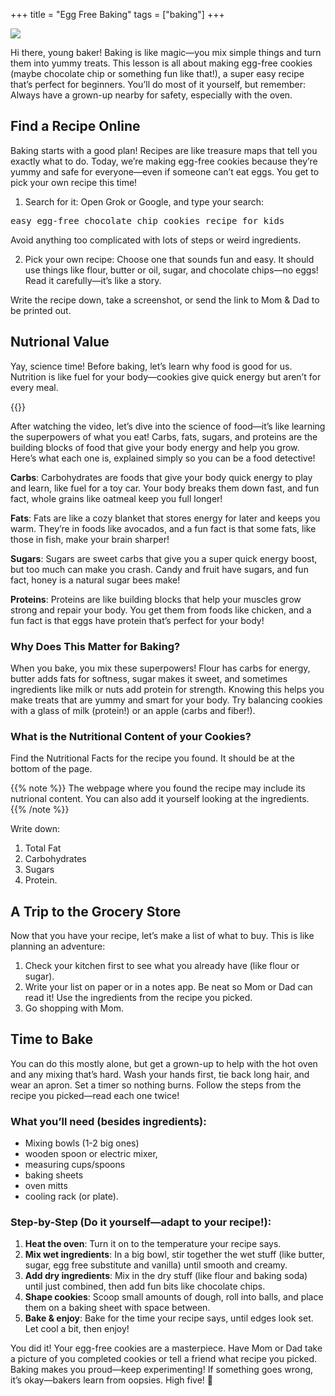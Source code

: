 +++
title = "Egg Free Baking"
tags = ["baking"]
+++

<img class="hero" src="/images/hero/cookies.jpg" />

Hi there, young baker! Baking is like magic—you mix simple things and turn them into yummy treats. This lesson is all about making egg-free cookies (maybe chocolate chip or something fun like that!), a super easy recipe that’s perfect for beginners. You’ll do most of it yourself, but remember: Always have a grown-up nearby for safety, especially with the oven. 

## Find a Recipe Online

Baking starts with a good plan! Recipes are like treasure maps that tell you exactly what to do. Today, we’re making egg-free cookies because they’re yummy and safe for everyone—even if someone can’t eat eggs. You get to pick your own recipe this time!

1.  Search for it: Open Grok or Google, and type your search:

<pre>easy egg-free chocolate chip cookies recipe for kids</pre>

Avoid anything too complicated with lots of steps or weird ingredients.

2.  Pick your own recipe: Choose one that sounds fun and easy. It should use things like flour, butter or oil, sugar, and chocolate chips—no eggs! Read it carefully—it’s like a story. 

Write the recipe down, take a screenshot, or send the link to Mom & Dad to be printed out.

## Nutrional Value

Yay, science time! Before baking, let’s learn why food is good for us. Nutrition is like fuel for your body—cookies give quick energy but aren’t for every meal.

{{<youtube a-084pqI05U>}}

After watching the video, let’s dive into the science of food—it’s like learning the superpowers of what you eat! Carbs, fats, sugars, and proteins are the building blocks of food that give your body energy and help you grow. Here’s what each one is, explained simply so you can be a food detective!

**Carbs**: Carbohydrates are foods that give your body quick energy to play and learn, like fuel for a toy car. Your body breaks them down fast, and fun fact, whole grains like oatmeal keep you full longer!

**Fats**: Fats are like a cozy blanket that stores energy for later and keeps you warm. They’re in foods like avocados, and a fun fact is that some fats, like those in fish, make your brain sharper!

**Sugars**: Sugars are sweet carbs that give you a super quick energy boost, but too much can make you crash. Candy and fruit have sugars, and fun fact, honey is a natural sugar bees make!

**Proteins**: Proteins are like building blocks that help your muscles grow strong and repair your body. You get them from foods like chicken, and a fun fact is that eggs have protein that’s perfect for your body!

### Why Does This Matter for Baking?

When you bake, you mix these superpowers! Flour has carbs for energy, butter adds fats for softness, sugar makes it sweet, and sometimes ingredients like milk or nuts add protein for strength. Knowing this helps you make treats that are yummy and smart for your body. Try balancing cookies with a glass of milk (protein!) or an apple (carbs and fiber!).

### What is the Nutritional Content of your Cookies?

Find the Nutritional Facts for the recipe you found. It should be at the bottom of the page.

{{% note %}}
The webpage where you found the recipe may include its nutrional content. You can also add it yourself looking at the ingredients.
{{% /note %}}

Write down:

1. Total Fat
2. Carbohydrates
3. Sugars
4. Protein. 

## A Trip to the Grocery Store

Now that you have your recipe, let’s make a list of what to buy. This is like planning an adventure:

1. Check your kitchen first to see what you already have (like flour or sugar). 
2. Write your list on paper or in a notes app. Be neat so Mom or Dad can read it! Use the ingredients from the recipe you picked. 
3. Go shopping with Mom.

## Time to Bake

You can do this mostly alone, but get a grown-up to help with the hot oven and any mixing that’s hard. Wash your hands first, tie back long hair, and wear an apron. Set a timer so nothing burns. Follow the steps from the recipe you picked—read each one twice! 

### What you’ll need (besides ingredients):

- Mixing bowls (1-2 big ones)
- wooden spoon or electric mixer, 
- measuring cups/spoons
- baking sheets
- oven mitts
- cooling rack (or plate).

### Step-by-Step (Do it yourself—adapt to your recipe!):

1. **Heat the oven**: Turn it on to the temperature your recipe says.
2. **Mix wet ingredients**: In a big bowl, stir together the wet stuff (like butter, sugar, egg free substitute and vanilla) until smooth and creamy.
3. **Add dry ingredients**: Mix in the dry stuff (like flour and baking soda) until just combined, then add fun bits like chocolate chips.
4. **Shape cookies**: Scoop small amounts of dough, roll into balls, and place them on a baking sheet with space between.
5. **Bake & enjoy**: Bake for the time your recipe says, until edges look set. Let cool a bit, then enjoy!

You did it! Your egg-free cookies are a masterpiece. Have Mom or Dad take a picture of you completed cookies or tell a friend what recipe you picked. Baking makes you proud—keep experimenting! If something goes wrong, it’s okay—bakers learn from oopsies. High five! 🧁
